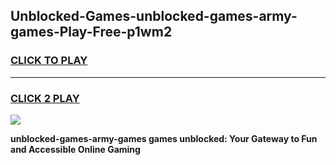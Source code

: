 
## Unblocked-Games-unblocked-games-army-games-Play-Free-p1wm2
<h3>
<a href="https://premium76.site?title=unblocked-games-army-games&ref=18A">CLICK TO PLAY</a></h3>
<hr>

<h3>
<a href="https://premium76.site?title=unblocked-games-army-games&ref=18A">CLICK 2 PLAY</a>
  
</h3>

<a href="https://premium76.site?title=unblocked-games-army-games&ref=18A"><img src="https://clearcache.store/games.png"></a>


**unblocked-games-army-games games unblocked: Your Gateway to Fun and Accessible Online Gaming**
